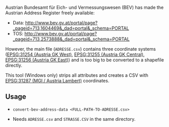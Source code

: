 Austrian Bundesamt für Eich- und Vermessungswesen (BEV) has made the Austrian Address Register freely available:

* Data: http://www.bev.gv.at/portal/page?_pageid=713,1604469&_dad=portal&_schema=PORTAL
* TOS: http://www.bev.gv.at/portal/page?_pageid=713,2573888&_dad=portal&_schema=PORTAL

However, the main file (`ADRESSE.csv`) contains three coordinate systems ([EPSG:31254 (Austria GK West)](http://spatialreference.org/ref/epsg/31254/), [EPSG:31255 (Austria GK Central)](http://spatialreference.org/ref/epsg/31255/), [EPSG:31256 (Austria GK East)](http://spatialreference.org/ref/epsg/31256/)) and is too big to be converted to a shapefile directly.

This tool (Windows only) strips all attributes and creates a CSV with [EPSG:31287 (MGI / Austria Lambert)](http://spatialreference.org/ref/epsg/31287/) coordinates.

## Usage

* `convert-bev-address-data <FULL-PATH-TO-ADRESSE.csv>`

* Needs `ADRESSE.csv` and `STRASSE.CSV` in the same directory.
